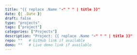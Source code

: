```yaml
---
title: "{{ replace .Name "-" " " | title }}"
date: {{ .Date }}
draft: false
type: "projects"
tags: ["project"]
categories: ["Projects"]
description: "Project: {{ replace .Name "-" " " | title }}"
repo: ""   # GitHub link if available
demo: ""   # Live demo link if available
---
```


